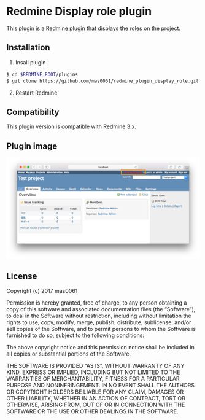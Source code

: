 # Redmine Display role plugin
This plugin is a Redmine plugin that displays the roles on the project.

## Installation
1. Insall plugin
  ```sh
  $ cd $REDMINE_ROOT/plugins
  $ git clone https://github.com/mas0061/redmine_plugin_display_role.git
  ```

2. Restart Redmine

## Compatibility
This plugin version is compatible with Redmine 3.x.

## Plugin image
![plguin image](doc/plugin_image.jpg)

## License
Copyright (c) 2017 mas0061

Permission is hereby granted, free of charge, to any person
obtaining a copy of this software and associated documentation
files (the “Software”), to deal in the Software without
restriction, including without limitation the rights to use,
copy, modify, merge, publish, distribute, sublicense, and/or sell
copies of the Software, and to permit persons to whom the
Software is furnished to do so, subject to the following
conditions:

The above copyright notice and this permission notice shall be
included in all copies or substantial portions of the Software.

THE SOFTWARE IS PROVIDED “AS IS”, WITHOUT WARRANTY OF ANY KIND,
EXPRESS OR IMPLIED, INCLUDING BUT NOT LIMITED TO THE WARRANTIES
OF MERCHANTABILITY, FITNESS FOR A PARTICULAR PURPOSE AND
NONINFRINGEMENT. IN NO EVENT SHALL THE AUTHORS OR COPYRIGHT
HOLDERS BE LIABLE FOR ANY CLAIM, DAMAGES OR OTHER LIABILITY,
WHETHER IN AN ACTION OF CONTRACT, TORT OR OTHERWISE, ARISING
FROM, OUT OF OR IN CONNECTION WITH THE SOFTWARE OR THE USE OR
OTHER DEALINGS IN THE SOFTWARE.
